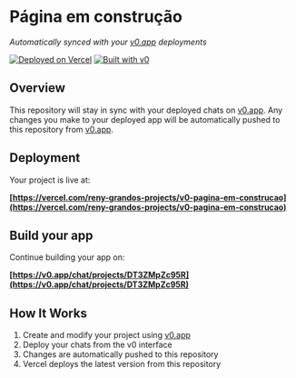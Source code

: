 # Página em construção

*Automatically synced with your [v0.app](https://v0.app) deployments*

[![Deployed on Vercel](https://img.shields.io/badge/Deployed%20on-Vercel-black?style=for-the-badge&logo=vercel)](https://vercel.com/reny-grandos-projects/v0-pagina-em-construcao)
[![Built with v0](https://img.shields.io/badge/Built%20with-v0.app-black?style=for-the-badge)](https://v0.app/chat/projects/DT3ZMpZc95R)

## Overview

This repository will stay in sync with your deployed chats on [v0.app](https://v0.app).
Any changes you make to your deployed app will be automatically pushed to this repository from [v0.app](https://v0.app).

## Deployment

Your project is live at:

**[https://vercel.com/reny-grandos-projects/v0-pagina-em-construcao](https://vercel.com/reny-grandos-projects/v0-pagina-em-construcao)**

## Build your app

Continue building your app on:

**[https://v0.app/chat/projects/DT3ZMpZc95R](https://v0.app/chat/projects/DT3ZMpZc95R)**

## How It Works

1. Create and modify your project using [v0.app](https://v0.app)
2. Deploy your chats from the v0 interface
3. Changes are automatically pushed to this repository
4. Vercel deploys the latest version from this repository
